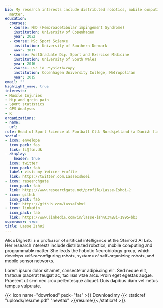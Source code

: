 ```yaml
---
bio: My research interests include distributed robotics, mobile computing and programmable
  matter.
education:
  courses:
  - course: PhD (Femoroacetabular impingement Syndrome)
    institution: University of Copenhagen
    year: 2022
  - course: MSc Sport Science
    institution: University of Southern Denmark
    year: 2017
  - course: PostGraduate Dip. Sport and Exercise Medicine
    institution: University of South Wales
    year: 2016
  - course: BSc in Physiotherapy
    institution: Copenhagen University College, Metropolitan
    year: 2015
email: ""
highlight_name: true
interests:
- Muscle Injuries
- Hip and groin pain
- Sport statistics
- GPS Analyses
- R
organizations:
- name:
  url: 
role: Head of Sport Science at Football Club Nordsjælland (a Danish first tier club), and post doc. at Hvidovre Hospital
social:
- icon: envelope
  icon_pack: fas
  link: li@fcn.dk
- display:
    header: true
  icon: twitter
  icon_pack: fab
  label: Visit my Twitter Profile
  link: https://twitter.com/LasseIshoei
- icon: researchgate
  icon_pack: fab
  link: https://www.researchgate.net/profile/Lasse-Ishoi-2
- icon: github
  icon_pack: fab
  link: https://github.com/LasseIshoi
- icon: linkedin
  icon_pack: fab
  link: https://www.linkedin.com/in/lasse-ish%C3%B8i-19954bb3
superuser: true
title: Lasse Ishøi
---
```


Alice Bighetti is a professor of artificial intelligence at the Stanford AI Lab. Her research interests include distributed robotics, mobile computing and programmable matter. She leads the Robotic Neurobiology group, which develops self-reconfiguring robots, systems of self-organizing robots, and mobile sensor networks.

Lorem ipsum dolor sit amet, consectetur adipiscing elit. Sed neque elit, tristique placerat feugiat ac, facilisis vitae arcu. Proin eget egestas augue. Praesent ut sem nec arcu pellentesque aliquet. Duis dapibus diam vel metus tempus vulputate.

{{< icon name="download" pack="fas" >}} Download my {{< staticref "uploads/resume.pdf" "newtab" >}}resumé{{< /staticref >}}.
